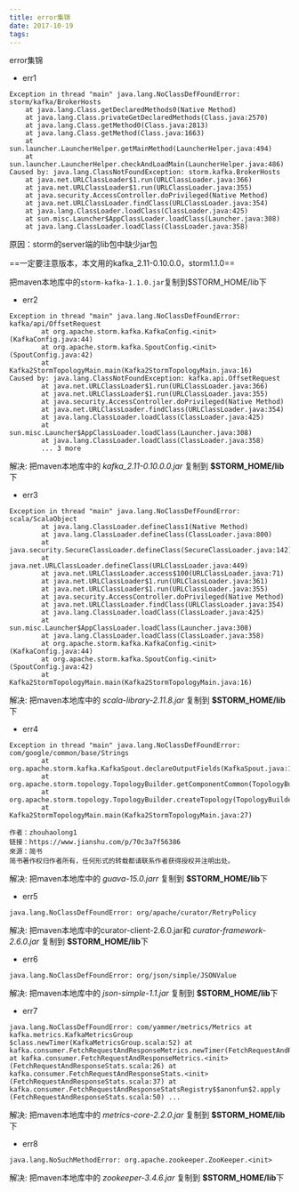 ```yaml
---
title: error集锦
date: 2017-10-19 
tags:
---
```

error集锦

* err1

```
Exception in thread "main" java.lang.NoClassDefFoundError: storm/kafka/BrokerHosts
    at java.lang.Class.getDeclaredMethods0(Native Method)
    at java.lang.Class.privateGetDeclaredMethods(Class.java:2570)
    at java.lang.Class.getMethod0(Class.java:2813)
    at java.lang.Class.getMethod(Class.java:1663)
    at sun.launcher.LauncherHelper.getMainMethod(LauncherHelper.java:494)
    at sun.launcher.LauncherHelper.checkAndLoadMain(LauncherHelper.java:486)
Caused by: java.lang.ClassNotFoundException: storm.kafka.BrokerHosts
    at java.net.URLClassLoader$1.run(URLClassLoader.java:366)
    at java.net.URLClassLoader$1.run(URLClassLoader.java:355)
    at java.security.AccessController.doPrivileged(Native Method)
    at java.net.URLClassLoader.findClass(URLClassLoader.java:354)
    at java.lang.ClassLoader.loadClass(ClassLoader.java:425)
    at sun.misc.Launcher$AppClassLoader.loadClass(Launcher.java:308)
    at java.lang.ClassLoader.loadClass(ClassLoader.java:358)

```

原因：storm的server端的lib包中缺少jar包   

==一定要注意版本，本文用的kafka_2.11-0.10.0.0，storm1.1.0==

把maven本地库中的`storm-kafka-1.1.0.jar`复制到$STORM_HOME/lib下

* err2

```
Exception in thread "main" java.lang.NoClassDefFoundError: kafka/api/OffsetRequest
        at org.apache.storm.kafka.KafkaConfig.<init>(KafkaConfig.java:44)
        at org.apache.storm.kafka.SpoutConfig.<init>(SpoutConfig.java:42)
        at Kafka2StormTopologyMain.main(Kafka2StormTopologyMain.java:16)
Caused by: java.lang.ClassNotFoundException: kafka.api.OffsetRequest
        at java.net.URLClassLoader$1.run(URLClassLoader.java:366)
        at java.net.URLClassLoader$1.run(URLClassLoader.java:355)
        at java.security.AccessController.doPrivileged(Native Method)
        at java.net.URLClassLoader.findClass(URLClassLoader.java:354)
        at java.lang.ClassLoader.loadClass(ClassLoader.java:425)
        at sun.misc.Launcher$AppClassLoader.loadClass(Launcher.java:308)
        at java.lang.ClassLoader.loadClass(ClassLoader.java:358)
        ... 3 more

```

解决:
把maven本地库中的 *kafka_2.11-0.10.0.0.jar* 复制到 **$STORM_HOME/lib**下

* err3

```
Exception in thread "main" java.lang.NoClassDefFoundError: scala/ScalaObject
        at java.lang.ClassLoader.defineClass1(Native Method)
        at java.lang.ClassLoader.defineClass(ClassLoader.java:800)
        at java.security.SecureClassLoader.defineClass(SecureClassLoader.java:142)
        at java.net.URLClassLoader.defineClass(URLClassLoader.java:449)
        at java.net.URLClassLoader.access$100(URLClassLoader.java:71)
        at java.net.URLClassLoader$1.run(URLClassLoader.java:361)
        at java.net.URLClassLoader$1.run(URLClassLoader.java:355)
        at java.security.AccessController.doPrivileged(Native Method)
        at java.net.URLClassLoader.findClass(URLClassLoader.java:354)
        at java.lang.ClassLoader.loadClass(ClassLoader.java:425)
        at sun.misc.Launcher$AppClassLoader.loadClass(Launcher.java:308)
        at java.lang.ClassLoader.loadClass(ClassLoader.java:358)
        at org.apache.storm.kafka.KafkaConfig.<init>(KafkaConfig.java:44)
        at org.apache.storm.kafka.SpoutConfig.<init>(SpoutConfig.java:42)
        at Kafka2StormTopologyMain.main(Kafka2StormTopologyMain.java:16)

```

解决:
把maven本地库中的 *scala-library-2.11.8.jar* 复制到 **$STORM_HOME/lib**下

* err4

```
Exception in thread "main" java.lang.NoClassDefFoundError: com/google/common/base/Strings
        at org.apache.storm.kafka.KafkaSpout.declareOutputFields(KafkaSpout.java:184)
        at org.apache.storm.topology.TopologyBuilder.getComponentCommon(TopologyBuilder.java:383)
        at org.apache.storm.topology.TopologyBuilder.createTopology(TopologyBuilder.java:135)
        at Kafka2StormTopologyMain.main(Kafka2StormTopologyMain.java:27)

作者：zhouhaolong1
链接：https://www.jianshu.com/p/70c3a7f56386
來源：简书
简书著作权归作者所有，任何形式的转载都请联系作者获得授权并注明出处。
```

解决:
把maven本地库中的 *guava-15.0.jarr* 复制到 **$STORM_HOME/lib**下

* err5

```
java.lang.NoClassDefFoundError: org/apache/curator/RetryPolicy  
```

解决:
把maven本地库中的curator-client-2.6.0.jar和 *curator-framework-2.6.0.jar* 复制到 **$STORM_HOME/lib**下

* err6

```
java.lang.NoClassDefFoundError: org/json/simple/JSONValue
```

解决:
把maven本地库中的 *json-simple-1.1.jar* 复制到 **$STORM_HOME/lib**下

* err7

```
java.lang.NoClassDefFoundError: com/yammer/metrics/Metrics at kafka.metrics.KafkaMetricsGroup
$class.newTimer(KafkaMetricsGroup.scala:52) at
kafka.consumer.FetchRequestAndResponseMetrics.newTimer(FetchRequestAndResponseStats.scala:25)
at kafka.consumer.FetchRequestAndResponseMetrics.<init>
(FetchRequestAndResponseStats.scala:26) at kafka.consumer.FetchRequestAndResponseStats.<init>
(FetchRequestAndResponseStats.scala:37) at
kafka.consumer.FetchRequestAndResponseStatsRegistry$$anonfun$2.apply
(FetchRequestAndResponseStats.scala:50) ...

```

解决:
把maven本地库中的 *metrics-core-2.2.0.jar* 复制到 **$STORM_HOME/lib**下

* err8

```
java.lang.NoSuchMethodError: org.apache.zookeeper.ZooKeeper.<init>
```

解决:
把maven本地库中的 *zookeeper-3.4.6.jar* 复制到 **$STORM_HOME/lib**下